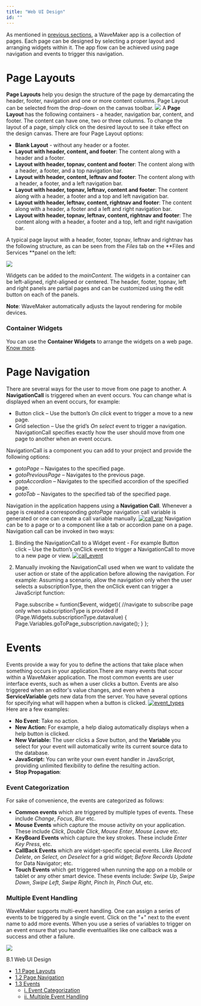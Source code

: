 ```yaml
---
title: "Web UI Design"
id: ""
---
```


As mentioned in [previous sections](/learn/app-development/ui-design/design-overview/), a WaveMaker app is a collection of pages. Each page can be designed by selecting a proper layout and arranging widgets within it. The app flow can be achieved using page navigation and events to trigger this navigation.

# Page Layouts

**Page Layouts** help you design the structure of the page by demarcating the header, footer, navigation and one or more content columns. Page Layout can be selected from the drop-down on the canvas toolbar. [![](/learn/assets/page_layout.png)](/learn/assets/page_layout.png) A **Page Layout** has the following containers - a header, navigation bar, content, and footer. The content can have one, two or three columns. To change the layout of a page, simply click on the desired layout to see it take effect on the design canvas. There are four Page Layout options:

- **Blank Layout** - without any header or a footer.
- **Layout with header, content, and footer**: The content along with a header and a footer.
- **Layout with header, topnav, content and footer**: The content along with a header, a footer, and a top navigation bar.
- **Layout with header, content, leftnav and footer**: The content along with a header, a footer, and a left navigation bar.
- **Layout with header, topnav, leftnav, content and footer**: The content along with a header, a footer and a top and left navigation bar.
- **Layout with header, leftnav, content, rightnav and footer**: The content along with a header, a footer and a left and right navigation bar.
- **Layout with header, topnav, leftnav, content, rightnav and footer**: The content along with a header, a footer and a top, left and right navigation bar.

A typical page layout with a header, footer, topnav, leftnav and rightnav has the following structure, as can be seen from the _Files_ tab on the **Files and Services **panel on the left:

[![](/learn/assets/page_layout_files.png)](/learn/assets/page_layout_files.png)

Widgets can be added to the _mainContent._ The widgets in a container can be left-aligned, right-aligned or centered. The header, footer, topnav, left and right panels are partial pages and can be customized using the edit button on each of the panels.

**Note**: WaveMaker automatically adjusts the layout rendering for mobile devices.

### Container Widgets

You can use the **Container Widgets** to arrange the widgets on a web page. [Know more](/learn/app-development/widgets/widget-library/#container).

# Page Navigation

There are several ways for the user to move from one page to another. A **NavigationCall** is triggered when an event occurs. You can change what is displayed when an event occurs, for example:

- Button click – Use the button’s _On click_ event to trigger a move to a new page.
- Grid selection – Use the grid’s _On select_ event to trigger a navigation. NavigationCall specifies exactly how the user should move from one page to another when an event occurs.

NavigationCall is a component you can add to your project and provide the following options:

- _gotoPage_ – Navigates to the specified page.
- _gotoPreviousPage_ – Navigates to the previous page.
- _gotoAccordion_ – Navigates to the specified accordion of the specified page.
- _gotoTab_ – Navigates to the specified tab of the specified page.

Navigation in the application happens using a **Navigation Call**. Whenever a page is created a corresponding _gotoPage_ navigation call variable is generated or one can create a call variable manually. [![call_var](/learn/assets/call_var.png)](/learn/assets/call_var.png) Navigation can be to a page or to a component like a tab or accordion pane on a page. Navigation call can be invoked in two ways:

1. Binding the NavigationCall to a Widget event - For example Button click – Use the button’s onClick event to trigger a NavigationCall to move to a new page or view. [![call_event](/learn/assets/call_event.png)](/learn/assets/call_event.png)
2. Manually invoking the NavigationCall used when we want to validate the user action or state of the application before allowing the navigation. For example: Assuming a scenario, allow the navigation only when the user selects a subscriptionType, then the onClick event can trigger a JavaScript function:
    
    Page.subscribe = funtion($event, widget){
      //navigate to subscribe page only when subscriptionType is provided
      if (Page.Widgets.subscriptionType.datavalue) {
          Page.Variables.goToPage\_subscription.navigate();
       }
     };
    

# Events

Events provide a way for you to define the actions that take place when something occurs in your application.There are many events that occur within a WaveMaker application. The most common events are user interface events, such as when a user clicks a button. Events are also triggered when an editor's value changes, and even when a **ServiceVariable** gets new data from the server. You have several options for specifying what will happen when a button is clicked. [![event_types](/learn/assets/event_types.png)](/learn/assets/event_types.png) Here are a few examples:

- **No Event**: Take no action.
- **New Action:** For example, a help dialog automatically displays when a help button is clicked.
- **New Variable:** The user clicks a _Save_ button, and the **Variable** you select for your event will automatically write its current source data to the database.
- **JavaScript:** You can write your own event handler in JavaScript, providing unlimited flexibility to define the resulting action.
- **Stop Propagation**:

### Event Categorization

For sake of convenience, the events are categorized as follows:

- **Common events** which are triggered by multiple types of events. These include _Change_, _Focus_, _Blur_ etc.
- **Mouse Events** which capture the mouse activity on your application. These include _Click_, _Double Click_, _Mouse Enter_, _Mouse Leave_ etc.
- **KeyBoard Events** which capture the key strokes. These include _Enter Key Press_, etc.
- **CallBack Events** which are widget-specific special events. Like _Record Delete_, _on Select_, _on Deselect_ for a grid widget; _Before Records Update_ for Data Navigator; etc.
- **Touch Events** which get triggered when running the app on a mobile or tablet or any other smart device. These events include: _Swipe Up_, _Swipe Down_, _Swipe Left_, _Swipe Right_, _Pinch In_, _Pinch Out_, etc.

### Multiple Event Handling

WaveMaker supports multi-event handling. One can assign a series of events to be triggered by a single event. Click on the "+" next to the event name to add more events. When you use a series of variables to trigger on an event ensure that you handle eventualities like one callback was a success and other a failure.

[![](/learn/assets/event_multi.png)](/learn/assets/event_multi.png)

B.1 Web UI Design

- [1.1 Page Layouts](/learn/responsive-web/web-ui-design/#page-layouts)
- [1.2 Page Navigation](#page-navigation)
- [1.3 Events](#events)
    - [i. Event Categorization](#event-categorization)
    - [ii. Multiple Event Handling](#multiple-events)

